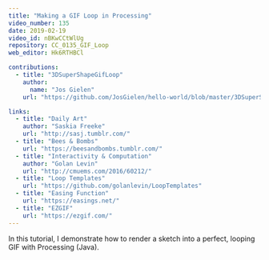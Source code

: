 ```yaml
---
title: "Making a GIF Loop in Processing"
video_number: 135
date: 2019-02-19
video_id: nBKwCCtWlUg
repository: CC_0135_GIF_Loop
web_editor: Hk6RTHBCl

contributions:
  - title: "3DSuperShapeGifLoop"
    author:
      name: "Jos Gielen"
    url: "https://github.com/JosGielen/hello-world/blob/master/3DSuperShapeGifLoop.gif"

links:
  - title: "Daily Art"
    author: "Saskia Freeke"
    url: "http://sasj.tumblr.com/"
  - title: "Bees & Bombs"
    url: "https://beesandbombs.tumblr.com/"
  - title: "Interactivity & Computation"
    author: "Golan Levin"
    url: "http://cmuems.com/2016/60212/"
  - title: "Loop Templates"
    url: "https://github.com/golanlevin/LoopTemplates"
  - title: "Easing Function"
    url: "https://easings.net/"
  - title: "EZGIF"
    url: "https://ezgif.com/"
---
```


In this tutorial, I demonstrate how to render a sketch into a perfect, looping GIF with Processing (Java).
